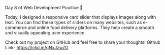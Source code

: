 Day 8 of Web Development Practice 🎉

Today, I designed a responsive card slider that displays images along with text. You can find these types of sliders on many websites, such as e-commerce and online food delivery platforms. They help create a smooth and visually appealing user experience.

Check out my project on GitHub and feel free to share your thoughts!
Github Link- https://lnkd.in/gNxJzwZG
